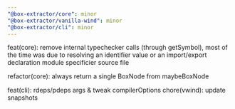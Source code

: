 ```yaml
---
"@box-extractor/core": minor
"@box-extractor/vanilla-wind": minor
"@box-extractor/cli": minor
---
```


feat(core): remove internal typechecker calls (through getSymbol), most of the time was due to resolving an identifier value or an import/export declaration module specificier source file

refactor(core): always return a single BoxNode from maybeBoxNode

feat(cli): rdeps/pdeps args & tweak compilerOptions
chore(vwind): update snapshots

